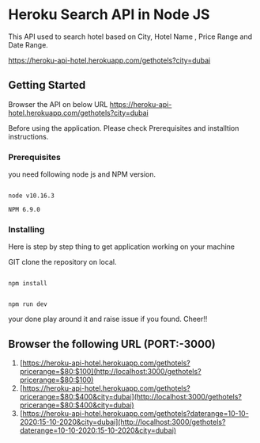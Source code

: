 # Heroku Search API in Node JS 

This API used to search hotel based on City, Hotel Name , Price Range and Date Range.

https://heroku-api-hotel.herokuapp.com/gethotels?city=dubai 

## Getting Started
Browser the API on below URL 
https://heroku-api-hotel.herokuapp.com/gethotels?city=dubai

Before using the application. Please check Prerequisites and installtion instructions.

### Prerequisites

you need following node js and NPM version.

```

node v10.16.3

NPM 6.9.0

```

### Installing

Here is step by step thing to get application working on your machine

GIT clone the repository on local.

```

npm install

```

```

npm run dev

```

your done play around it and raise issue if you found. Cheer!!

## Browser the following URL (PORT:-3000)

1. [https://heroku-api-hotel.herokuapp.com/gethotels?pricerange=$80:$100](http://localhost:3000/gethotels?pricerange=$80:$100)
2. [https://heroku-api-hotel.herokuapp.com/gethotels?pricerange=$80:$400&city=dubai](http://localhost:3000/gethotels?pricerange=$80:$400&city=dubai)
3. [https://heroku-api-hotel.herokuapp.com/gethotels?daterange=10-10-2020:15-10-2020&city=dubai](http://localhost:3000/gethotels?daterange=10-10-2020:15-10-2020&city=dubai)

